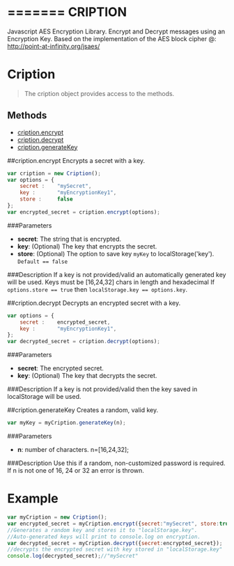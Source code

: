 =======
CRIPTION
==========================

Javascript AES Encryption Library. Encrypt and Decrypt messages using an Encryption Key. Based on the implementation of the AES block cipher @: http://point-at-infinity.org/jsaes/

# Cription
> The cription object provides access to the methods.

## Methods

- [cription.encrypt](#criptionencrypt)
- [cription.decrypt](#criptiondecrypt)
- [cription.generateKey](#criptiongeneratekey)

##cription.encrypt
Encrypts a secret with a key. 
```javascript
var cription = new Cription();
var options = {
	secret : 	"mySecret",						
	key :		"myEncryptionKey1", 			
	store : 	false							
};
var encrypted_secret = cription.encrypt(options);
```
###Parameters
- __secret__: The string that is encrypted.
- __key__: (Optional) The key that encrypts the secret.
- __store__: (Optional) The option to save key `myKey` to localStorage('key'). `Default == false`

###Description
If a key is not provided/valid an automatically generated key will be used.
Keys must be [16,24,32] chars in length and hexadecimal
If `options.store == true` then `localStorage.key == options.key`.

##cription.decrypt
Decrypts an encrypted secret with a key. 
```javascript
var options = {
	secret : 	encrypted_secret,
	key : 		"myEncryptionKey1",				
};
var decrypted_secret = cription.decrypt(options);
```
###Parameters
- __secret__: The encrypted secret.
- __key__: (Optional) The key that decrypts the secret.

###Description
If a key is not provided/valid then the key saved in localStorage will be used.

##cription.generateKey
Creates a random, valid key.
```javascript
var myKey = myCription.generateKey(n);
```
###Parameters
- __n__: number of characters. n=[16,24,32];

###Description
Use this if a random, non-customized password is required. If n is not one of 16, 24 or 32 an error is thrown.

# Example
```javascript
var myCription = new Cription();
var encrypted_secret = myCription.encrypt({secret:"mySecret", store:true});	
//Generates a random key and stores it to "localStorage.key". 
//Auto-generated keys will print to console.log on encryption.
var decrypted_secret = myCription.decrypt({secret:encrypted_secret});		
//decrypts the encrypted secret with key stored in "localStorage.key"
console.log(decrypted_secret);//"mySecret"
```





<!-- 
=======
Cription
========

Javascript AES Encryption

A stand-alone library based on the implementation of the AES block cipher @: http://point-at-infinity.org/jsaes/
>>>>>>> da98543d2775312a1b206f898227f35ce169a953

Three methods provided:
```javascript
Cription.encrypt(...);
Cription.decrypt(...);
Cription.generateKey(...);
```
Sample 1:
```javascript
	var myCription = new Cription();
	var encryptionOptions = {
		secret : 	"mySecret",						
		key :		"myEncryptionKey1", 			
		store : 	false							
	};
	//encryptionOptions.secret is mandatory
	//encryptionOptions.key is optional.. Will be automated if not provided. 
	//encryptionOptions.key must be 16, 24 or 32 characters long & hexadecimal.
	//encryptionOptions.store is optional and defaults to false. 
	//encryptionOptions.store == true saves the key to localStorage("key").
	var encrypted_secret = myCription.encrypt(encryptionOptions);
	var decryptionOptions = {
		secret : 	encrypted_secret,
		key : 		"myEncryptionKey1",				
	}
	//decryptionOptions.key is optional if encryptionOptions.key has has been stored.
	var decrypted_secret = myCription.decrypt(decryptionOptions);
	console.log(decrypted_secret);//"mySecret"
```
Sample 2:
```javascript
	var myCription = new Cription();
	var myKey = myCription.generateKey(32);
	//myCription.generateKey(32) creates a key of length 32. Accepts 16, 24 or 32.
	var encrypted_secret = myCription.encrypt({secret:"mySecret",key:myKey});
	var decrypted_secret = myCription.decrypt({secret:encrypted_secret,key:myKey});
	console.log(decrypted_secret);//"mySecret"
```
Sample 3:
```javascript
	var myCription = new Cription();
	var encrypted_secret = myCription.encrypt({secret:"mySecret", store:true});	
	//Generates a random key and stores it to "localStorage.key". 
	//Auto-generated keys will print to console.log on encryption.
	var decrypted_secret = myCription.decrypt({secret:encrypted_secret});		
	//decrypts the encrypted secret with key stored in "localStorage.key"
	console.log(decrypted_secret);//"mySecret"
```
<<<<<<< HEAD
 -->

